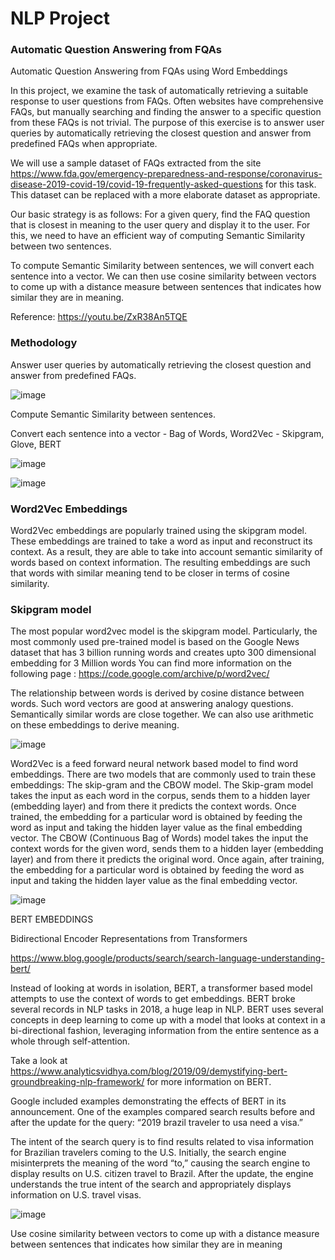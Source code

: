 # NLP Project 
### Automatic Question Answering from FQAs
Automatic Question Answering from FQAs using Word Embeddings


In this project, we examine the task of automatically retrieving a suitable response to user questions from FAQs. Often websites have comprehensive FAQs, but manually searching and finding the answer to a specific question from these FAQs is not trivial. The purpose of this exercise is to answer user queries by automatically retrieving the closest question and answer from predefined FAQs when appropriate.

We will use a sample dataset of FAQs extracted from the site https://www.fda.gov/emergency-preparedness-and-response/coronavirus-disease-2019-covid-19/covid-19-frequently-asked-questions for this task. This dataset can be replaced with a more elaborate dataset as appropriate.

Our basic strategy is as follows: For a given query, find the FAQ question that is closest in meaning to the user query and display it to the user. For this, we need to have an efficient way of computing Semantic Similarity between two sentences.

To compute Semantic Similarity between sentences, we will convert each sentence into a vector. We can then use cosine similarity between vectors to come up with a distance measure between sentences that indicates how similar they are in meaning.

Reference: https://youtu.be/ZxR38An5TQE

### Methodology 
Answer user queries by automatically retrieving the closest question and answer from predefined FAQs.

![image](https://user-images.githubusercontent.com/93287801/156742587-8f4ef7de-750a-47b3-b68b-f20b85fd5f9b.png)


Compute Semantic Similarity between sentences.

Convert each sentence into a vector - Bag of Words, Word2Vec - Skipgram, Glove, BERT

![image](https://user-images.githubusercontent.com/93287801/156742671-0adc9af9-e5d6-4a93-bf7d-f4e66f833a46.png)

![image](https://user-images.githubusercontent.com/93287801/156742711-9d98d08f-695a-4302-956a-4ae71eee3df2.png)

### Word2Vec Embeddings

Word2Vec embeddings are popularly trained using the skipgram model. These embeddings are trained to take a word as input and reconstruct its context. As a result, they are able to take into account semantic similarity of words based on context information. The resulting embeddings are such that words with similar meaning tend to be closer in terms of cosine similarity.

### Skipgram model

The most popular word2vec model is the skipgram model. Particularly, the most commonly used pre-trained model is based on the Google News dataset that has 3 billion running words and creates upto 300 dimensional embedding for 3 Million words
You can find more information on the following page : https://code.google.com/archive/p/word2vec/

The relationship between words is derived by cosine distance between words. Such word vectors are good at answering analogy questions.
Semantically similar words are close together.
We can also use arithmetic on these embeddings to derive meaning.

![image](https://user-images.githubusercontent.com/93287801/156742824-9441331c-fdae-4032-b520-caa35bc9cd70.png)

Word2Vec is a feed forward neural network based model to find word embeddings. There are two models that are commonly used to train these embeddings: The skip-gram and the CBOW model.
The Skip-gram model takes the input as each word in the corpus, sends them to a hidden layer (embedding layer) and from there it predicts the context words. Once trained, the embedding for a particular word is obtained by feeding the word as input and taking the hidden layer value as the final embedding vector.
The CBOW (Continuous Bag of Words) model takes the input the context words for the given word, sends them to a hidden layer (embedding layer) and from there it predicts the original word. Once again, after training, the embedding for a particular word is obtained by feeding the word as input and taking the hidden layer value as the final embedding vector.

![image](https://user-images.githubusercontent.com/93287801/156742936-f39f5e31-6255-4c5a-96bd-a4098bfe9466.png)


BERT EMBEDDINGS

Bidirectional Encoder Representations from Transformers

https://www.blog.google/products/search/search-language-understanding-bert/

Instead of looking at words in isolation, BERT, a transformer based model attempts to use the context of words to get embeddings. BERT broke several records in NLP tasks in 2018, a huge leap in NLP. BERT uses several concepts in deep learning to come up with a model that looks at context in a bi-directional fashion, leveraging information from the entire sentence as a whole through self-attention.

Take a look at https://www.analyticsvidhya.com/blog/2019/09/demystifying-bert-groundbreaking-nlp-framework/ for more information on BERT.

Google included examples demonstrating the effects of BERT in its announcement. One of the examples compared search results before and after the update for the query: “2019 brazil traveler to usa need a visa.”

The intent of the search query is to find results related to visa information for Brazilian travelers coming to the U.S. Initially, the search engine misinterprets the meaning of the word “to,” causing the search engine to display results on U.S. citizen travel to Brazil. After the update, the engine understands the true intent of the search and appropriately displays information on U.S. travel visas.

![image](https://user-images.githubusercontent.com/93287801/156743008-39087253-e639-4538-bff0-2b4217b11447.png)


Use cosine similarity between vectors to come up with a distance measure between sentences that indicates how similar they are in meaning

